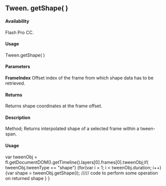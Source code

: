 ## Tween. getShape( )

#### Availability

Flash Pro CC.

#### Usage

Tween.getShape( )

#### Parameters

**FrameIndex** Offset index of the frame from which shape data has to be retrieved.

#### Returns

Returns shape coordinates at the frame offset.

#### Description

Method; Returns interpolated shape of a selected frame within a tween-span.

#### Usage

var tweenObj = fl.getDocumentDOM().getTimeline().layers[0].frames[0].tweenObj;if( tweenObj.tweenType == "shape") {for(var i = 1; i < tweenObj.duration; i++) {var shape = tweenObj.getShape(i); ///// code to perform some operation on returned shape } }

